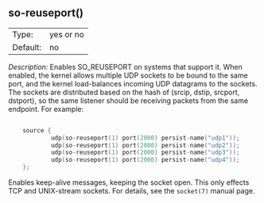 ---
---
<!-- DISCLAIMER: This file is based on the syslog-ng Open Source Edition documentation https://github.com/balabit/syslog-ng-ose-guides/commit/2f4a52ee61d1ea9ad27cb4f3168b95408fddfdf2 and is used under the terms of The syslog-ng Open Source Edition Documentation License. The file has been modified by Axoflow. -->

## so-reuseport()

|          |           |
| -------- | --------- |
| Type:    | yes or no |
| Default: | no        |

*Description:* Enables SO_REUSEPORT on systems that support it. When enabled, the kernel allows multiple UDP sockets to be bound to the same port, and the kernel load-balances incoming UDP datagrams to the sockets. The sockets are distributed based on the hash of (srcip, dstip, srcport, dstport), so the same listener should be receiving packets from the same endpoint. For example:

```c

    source {
            udp(so-reuseport(1) port(2000) persist-name("udp1"));
            udp(so-reuseport(1) port(2000) persist-name("udp2"));
            udp(so-reuseport(1) port(2000) persist-name("udp3"));
            udp(so-reuseport(1) port(2000) persist-name("udp4"));
    };

```

Enables keep-alive messages, keeping the socket open. This only effects TCP and UNIX-stream sockets. For details, see the `socket(7)` manual page.

